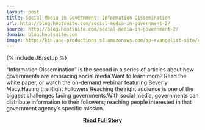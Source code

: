 ```yaml
---
layout: post
title: Social Media in Government: Information Dissemination
url: http://blog.hootsuite.com/social-media-in-government-2/
source: http://blog.hootsuite.com/social-media-in-government-2/
domain: blog.hootsuite.com
image: http://kinlane-productions.s3.amazonaws.com/ap-evangelist-site/curated/screenshots/8311_blog_hootsuite_com.png
---
```

{% include JB/setup %}<p>“Information Dissemination” is the second in a series of articles about how governments are embracing social media.Want to learn more? Read the white paper, or watch the on-demand webinar featuring Beverly Macy.Having the Right Followers Reaching the right audience is one of the biggest challenges facing governments.With social media, governments can distribute information to their followers; reaching people interested in that government agency’s specific mission.</p>
<center><p><a href="http://blog.hootsuite.com/social-media-in-government-2/" style='padding:25px; font-sze:18px; font-weight: bold;'>Read Full Story</a></p></center>
